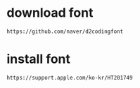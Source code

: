 # download font
```{text}
https://github.com/naver/d2codingfont
```

# install font
```{text}
https://support.apple.com/ko-kr/HT201749
```
